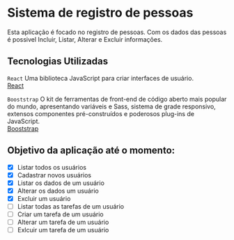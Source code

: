 # Sistema de registro de pessoas
Esta aplicação é focado no registro de pessoas.
Com os dados das pessoas é possivel Incluir, Listar, Alterar e Excluir informações.

## Tecnologias Utilizadas

`React`
  Uma biblioteca JavaScript para criar interfaces de usuário.</br>
 [React](https://pt-br.reactjs.org/)

`Booststrap`
  O kit de ferramentas de front-end de código aberto mais popular do mundo, apresentando variáveis e Sass, sistema de grade responsivo, extensos componentes pré-construídos e poderosos plug-ins de JavaScript.</br>
  [Booststrap](https://getbootstrap.com/)
  </br>
  
## Objetivo da aplicação até o momento:
- [x] Listar todos os usuários
- [x] Cadastrar novos usuários
- [x] Listar os dados de um usuário
- [x] Alterar os dados um usuário
- [x] Excluir um usuário
- [ ] Listar todas as tarefas de um usuário
- [ ] Criar um tarefa de um usuário
- [ ] Alterar um tarefa de um usuário
- [ ] Exlcuir um tarefa de um usuário
